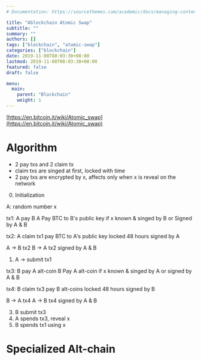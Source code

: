 ```yaml
---
# Documentation: https://sourcethemes.com/academic/docs/managing-content/

title: "Ablockchain Atomic Swap"
subtitle: ""
summary: ""
authors: []
tags: ["blockchain", "atomic-swap"]
categories: ["blockchain"]
date: 2019-11-08T08:03:30+08:00
lastmod: 2019-11-08T08:03:30+08:00
featured: false
draft: false

menu:
  main:
    parent: "Blockchain"
    weight: 1
---
```


[https://en.bitcoin.it/wiki/Atomic_swap](https://en.bitcoin.it/wiki/Atomic_swap)

# Algorithm

* 2 pay txs and 2 claim tx
* claim txs are singed at first, locked with time
* 2 pay txs are encrypted by x, affects only when x is reveal on the network

0. Initialization

A: random number x

tx1: A pay B
  A Pay BTC to B's public key
    if x known & singed by B
    or Signed by A & B

tx2: A claim
  tx1 pay BTC to A's public key
    locked 48 hours
    signed by A

A -> B tx2
B -> A tx2 signed by A & B

1. A -> submit tx1 
      
tx3: B pay A alt-coin
  B Pay A alt-coin
    if x known & singed by A
    or signed by A & B

tx4: B claim
  tx3 pay B alt-coins
  locked 48 hours
  signed by B

B -> A tx4
A -> B tx4 signed by A & B

3. B submit tx3
4. A spends tx3, reveal x
5. B spends tx1 using x

# Specialized Alt-chain
